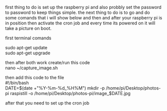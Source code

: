 first thing to do is set up the raspberry pi and also probbly set the password to password to keep things simple. the next thing to do is to go and do some comands that i will show below and then and after your raspberry pi is in position then activate the cron job and every time its powered on it will take a picture on boot.

first terminal comands  

sudo apt-get update  
sudo apt-get upgrade  

then after both work create/run this code   
nano ~/capture_image.sh  

then add this code to the file  
#!/bin/bash  
DATE=$(date +"%Y-%m-%d_%H%M")  
mkdir -p /home/pi/Desktop/photos-pi  
raspistill -o /home/pi/Desktop/photos-pi/image_$DATE.jpg  

after that you need to set up the cron job 
